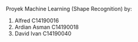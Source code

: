 Proyek Machine Learning (Shape Recognition)
by:
1. Alfred C14190016
2. Ardian Asman C14190018
3. David Ivan C14190040
